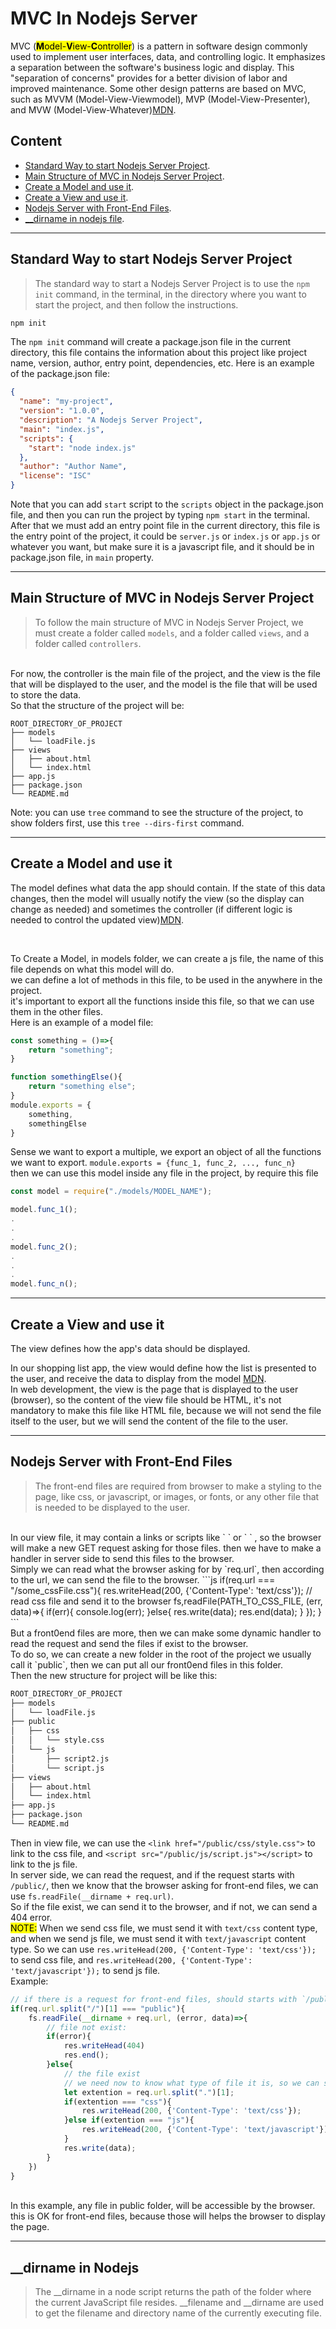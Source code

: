 # MVC In Nodejs Server
MVC (<mark><strong>M</strong>odel-<strong>V</strong>iew-<strong>C</strong>ontroller</mark>) is a pattern in software design commonly used to implement user interfaces, data, and controlling logic. It emphasizes a separation between the software's business logic and display. This "separation of concerns" provides for a better division of labor and improved maintenance. Some other design patterns are based on MVC, such as MVVM (Model-View-Viewmodel), MVP (Model-View-Presenter), and MVW (Model-View-Whatever)[MDN](https://developer.mozilla.org/en-US/docs/Glossary/MVC).

## Content
- [Standard Way to start Nodejs Server Project](#Standard-Way-to-start-Nodejs-Server-Project).
- [Main Structure of MVC in Nodejs Server Project](#Main-Structure-of-MVC-in-Nodejs-Server-Project).
- [Create a Model and use it](#Create-a-Model-and-use-it).
- [Create a View and use it](#Create-a-View-and-use-it).
- [Nodejs Server with Front-End Files](#Nodejs-Server-with-Front-End-Files).
- [__dirname in nodejs file](#__dirname-in-Nodejs).

<hr>

## Standard Way to start Nodejs Server Project
> The standard way to start a Nodejs Server Project is to use the `npm init` command, in the terminal, in the directory where you want to start the project, and then follow the instructions.
```bash
npm init
```
The `npm init` command will create a package.json file in the current directory, this file contains the information about this project like project name, version, author, entry point, dependencies, etc.
Here is an example of the package.json file:
```json
{
  "name": "my-project",
  "version": "1.0.0",
  "description": "A Nodejs Server Project",
  "main": "index.js",
  "scripts": {
    "start": "node index.js"
  },
  "author": "Author Name",
  "license": "ISC"
}
```
Note that you can add `start` script to the `scripts` object in the package.json file, and then you can run the project by typing `npm start` in the terminal.
<br>
After that we must add an entry point file in the current directory, this file is the entry point of the project, it could be `server.js` or `index.js` or `app.js` or whatever you want, but make sure it is a javascript file, and it should be in package.json file, in `main` property.

<hr>

## Main Structure of MVC in Nodejs Server Project
> To follow the main structure of MVC in Nodejs Server Project, we must create a folder called `models`, and a folder called `views`, and a folder called `controllers`.
<br>
For now, the controller is the main file of the project, and the view is the file that will be displayed to the user, and the model is the file that will be used to store the data.
<br>
So that the structure of the project will be:

```
ROOT_DIRECTORY_OF_PROJECT
├── models
│   └── loadFile.js
├── views
│   ├── about.html
│   └── index.html
├── app.js
├── package.json
└── README.md
```
Note: you can use `tree` command to see the structure of the project, to show folders first, use this `tree --dirs-first` command.

<hr>

## Create a Model and use it
The model defines what data the app should contain. If the state of this data changes, then the model will usually notify the view (so the display can change as needed) and sometimes the controller (if different logic is needed to control the updated view)[MDN](https://developer.mozilla.org/en-US/docs/Glossary/MVC#the_model).

<br>

To Create a Model, in models folder, we can create a js file, the name of this file depends on what this model will do.
<br>
we can define a lot of methods in this file, to be used in the anywhere in the project.
<br>
it's important to export all the functions inside this file, so that we can use them in the other files.
<br>
Here is an example of a model file:
```js
const something = ()=>{
    return "something";
}

function somethingElse(){
    return "something else";
}
module.exports = {
    something,
    somethingElse
}
```
Sense we want to export a multiple, we export an object of all the functions we want to export. `module.exports = {func_1, func_2, ..., func_n}`
<br>
then we can use this model inside any file in the project, by require this file
```js
const model = require("./models/MODEL_NAME");

model.func_1();
.
.
.
model.func_2();
.
.
.
model.func_n();
```

<hr>

## Create a View and use it
The view defines how the app's data should be displayed.

In our shopping list app, the view would define how the list is presented to the user, and receive the data to display from the model [MDN](https://developer.mozilla.org/en-US/docs/Glossary/MVC#the_view).
<br>
In web development, the view is the page that is displayed to the user (browser), so the content of the view file should be HTML, it's not mandatory to make this file like HTML file, because we will not send the file itself to the user, but we will send the content of the file to the user.

<hr>

## Nodejs Server with Front-End Files
> The front-end files are required from browser to make a styling to the page, like css, or javascript, or images, or fonts, or any other file that is needed to be displayed to the user.
<br>
In our view file, it may contain a links or scripts like ` <link href="/some_cssFile.css"> ` or ` <script src="some_js_file.js"></script>` , so the browser will make a new GET request asking for those files. then we have to make a handler in server side to send this files to the browser.
<br>
Simply we can read what the browser asking for by `req.url`, then according to the url, we can send the file to the browser.
```js
if(req.url === "/some_cssFile.css"){
    res.writeHead(200, {'Content-Type': 'text/css'});
    // read css file and send it to the browser
    fs,readFile(PATH_TO_CSS_FILE, (err, data)=>{
        if(err){
            console.log(err);
        }else{
            res.write(data);
            res.end(data);
        }
    });
}
```
<br>
But a front0end files are more, then we can make some dynamic handler to read the request and send the files if exist to the browser.
<br>
To do so, we can create a new folder in the root of the project we usually call it `public`, then we can put all our front0end files in this folder.
<br>
Then the new structure for project will be like this:

```bash
ROOT_DIRECTORY_OF_PROJECT
├── models
│   └── loadFile.js
├── public
│   ├── css
│   │   └── style.css
│   └── js
│       ├── script2.js
│       └── script.js
├── views
│   ├── about.html
│   └── index.html
├── app.js
├── package.json
└── README.md
```

Then in view file, we can use the `<link href="/public/css/style.css">` to link to the css file, and `<script src="/public/js/script.js"></script>` to link to the js file.
<br>
In server side, we can read the request, and if the request starts with `/public/`, then we know that the browser asking for front-end files, we can use `fs.readFile(__dirname + req.url)`.
<br>
So if the file exist, we can send it to the browser, and if not, we can send a 404 error.
<br>
<mark>NOTE:</mark> When we send css file, we must send it with `text/css` content type, and when we send js file, we must send it with `text/javascript` content type. So we can use `res.writeHead(200, {'Content-Type': 'text/css'});` to send css file, and `res.writeHead(200, {'Content-Type': 'text/javascript'});` to send js file.
<br>
Example:
```js
// if there is a request for front-end files, should starts with `/public/`, then we can send the file to the browser
if(req.url.split("/")[1] === "public"){
    fs.readFile(__dirname + req.url, (error, data)=>{
        // file not exist:
        if(error){
            res.writeHead(404)
            res.end();
        }else{
            // the file exist
            // we need now to know what type of file it is, so we can send it to the browser
            let extention = req.url.split(".")[1];
            if(extention === "css"){
                res.writeHead(200, {'Content-Type': 'text/css'});
            }else if(extention === "js"){
                res.writeHead(200, {'Content-Type': 'text/javascript'});
            }
            res.write(data);
        }
    })
}
```
<br>
In this example, any file in public folder, will be accessible by the browser.
this is OK for front-end files, because those will helps the browser to display the page.
<br>

<hr>

## __dirname in Nodejs
> The __dirname in a node script returns the path of the folder where the current JavaScript file resides. __filename and __dirname are used to get the filename and directory name of the currently executing file.